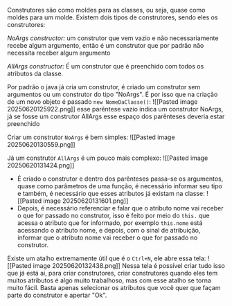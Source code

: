 Construtores são como moldes para as classes, ou seja, quase como moldes para um molde.
Existem dois tipos de construtores, sendo eles os construtores:

*NoArgs constructor:* um construtor que vem vazio e não necessariamente recebe algum argumento, então é um construtor que por padrão não necessita receber algum argumento

*AllArgs constructor:* É um construtor que é preenchido com todos os atributos da classe.

Por padrão o java já cria um construtor, é criado um construtor sem argumentos ou um construtor do tipo "NoArgs". É por isso que na criação de um novo objeto é passado `new NomeDaClasse()`:
![[Pasted image 20250620125922.png]]
esse parêntese vazio indica um construtor NoArgs, já se fosse um construtor AllArgs esse espaço dos parênteses deveria estar preenchido

Criar um construtor `NoArgs` é bem simples:
![[Pasted image 20250620130559.png]]

Já um construtor `AllArgs` é um pouco mais complexo:
![[Pasted image 20250620131424.png]]
- É criado o construtor e dentro dos parênteses passa-se os argumentos, quase como parâmetros de uma função, é necessário informar seu tipo e também, é necessário que esses atributos já existam na classe:
		![[Pasted image 20250620131601.png]]
- Depois, é necessário referenciar e falar que o atributo nome vai receber o que for passado no construtor, isso é feito por meio do `this.` que acessa o atributo que for informado, por exemplo `this.nome` está acessando o atributo nome, e depois, com o sinal de atribuição, informar que o atributo nome vai receber o que for passado no construtor.


Existe um atalho extremamente útil que é o `Ctrl+N`, ele abre essa tela:
![[Pasted image 20250620132438.png]]
Nessa tela é possível criar tudo isso que já está ai, para criar construtores, criar construtores quando eles tem muitos atributos é algo muito trabalhoso, mas com esse atalho se torna muito fácil. Basta apenas selecionar os atributos que você quer que façam parte do construtor e apertar "Ok".
 